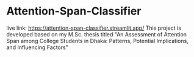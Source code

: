 # Attention-Span-Classifier
live link: https://attention-span-classifier.streamlit.app/
This project is developed based on my M.Sc. thesis titled  "An Assessment of Attention Span among College Students in Dhaka: Patterns, Potential Implications, and Influencing Factors"
